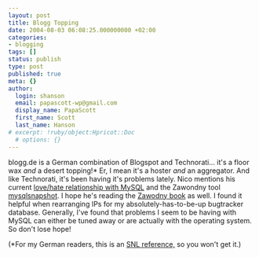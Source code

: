 ```yaml
---
layout: post
title: Blogg Topping
date: 2004-08-03 06:08:25.000000000 +02:00
categories:
- blogging
tags: []
status: publish
type: post
published: true
meta: {}
author:
  login: shanson
  email: papascott-wp@gmail.com
  display_name: PapaScott
  first_name: Scott
  last_name: Hanson
# excerpt: !ruby/object:Hpricot::Doc
  # options: {}
---
```

<p>blogg.de is a German combination of Blogspot and Technorati... it's a floor wax <em>and</em> a desert topping!* Er, I mean it's a hoster <em>and</em> an aggregator. And like Technorati, it's been having it's problems lately. Nico mentions his current  <a href="http://lumma.de/eintrag.php?id=467" title="mysqlsnapshot [Lummaland]">love/hate relationship with MySQL</a> and the Zawondny tool <a href="http://jeremy.zawodny.com/mysql/mysqlsnapshot/">mysqlsnapshot</a>. I hope he's reading the <a href="http://www.amazon.com/exec/obidos/ASIN/0596003064" title="High Performance MySQL">Zawodny book</a> as well. I found it helpful when rearranging IPs for my absolutely-has-to-be-up bugtracker database. Generally, I've found that problems I seem to be having with MySQL can either be tuned away or are actually with the operating system. So don't lose hope!</p>
<p>(*For my German readers, this is an <a href="http://www.google.com/search?q=saturday+night+live+floor+wax+dessert+topping">SNL reference,</a> so you won't get it.)</p>
